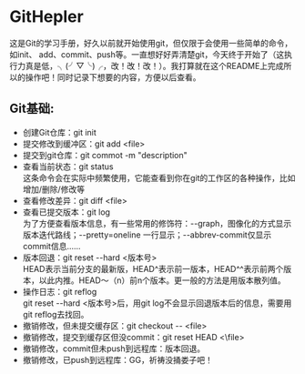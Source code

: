 # GitHepler
这是Git的学习手册，好久以前就开始使用git，但仅限于会使用一些简单的命令，如init、
add、commit、push等。一直想好好弄清楚git，今天终于开始了（这执行力真是低，╮(╯▽╰)╭，改！改！改！）。我打算就在这个README上完成所以的操作吧！同时记录下想要的内容，方便以后查看。</br>

## Git基础:
- 创建Git仓库：git init
- 提交修改到缓冲区：git add \<file\>
- 提交到git仓库：git commot -m "description"
- 查看当前状态：git status</br>
这条命令会在实际中频繁使用，它能查看到你在git的工作区的各种操作，比如增加/删除/修改等
- 查看修改差异：git diff \<file\>
- 查看已提交版本：git log</br>
为了方便查看版本信息，有一些常用的修饰符：--graph，图像化的方式显示版本迭代路线；--pretty=oneline 一行显示；--abbrev-commit仅显示commit信息......
- 版本回退：git reset --hard \<版本号\></br>
HEAD表示当前分支的最新版，HEAD^表示前一版本，HEAD^^表示前两个版本，以此内推。HEAD～（n）前n个版本。更一般的方法是用版本散列值。
- 操作日志：git reflog</br>
git reset --hard \<版本号\>后，用git log不会显示回退版本后的信息，需要用git reflog去找回。
- 撤销修改，但未提交缓存区：git checkout -- \<file\>
- 撤销修改，提交到缓存区但没commit：git reset HEAD <\file\>
- 撤销修改，commit但未push到远程库：版本回退。
- 撤销修改，已push到远程库：GG，祈祷没捅娄子吧！

